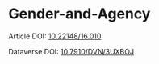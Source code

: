 # Gender-and-Agency

Article DOI: [10.22148/16.010](https://doi.org/10.22148/16.010)

Dataverse DOI: [10.7910/DVN/3UXBOJ](https://doi.org/10.7910/DVN/3UXBOJ)
